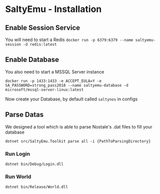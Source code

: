 

# SaltyEmu - Installation

## Enable Session Service
You will need to start a Redis 
`docker run -p 6379:6379 --name saltyemu-session -d redis:latest`


## Enable Database
You also need to start a MSSQL Server instance
 
`docker run -p 1433:1433 -e ACCEPT_EULA=Y -e SA_PASSWORD=strong_pass2018 --name saltyemu-database -d microsoft/mssql-server-linux:latest`

Now create your Database, by default called `saltynos` in configs

## Parse Datas 

We designed a tool which is able to parse Nostale's .dat files to fill your database

 
`dotnet src/SaltyEmu.Toolkit parse all -i {PathToParsingDirectory}`

### Run Login

`dotnet bin/Debug/Login.dll`

### Run World 

`dotnet bin/Release/World.dll`
